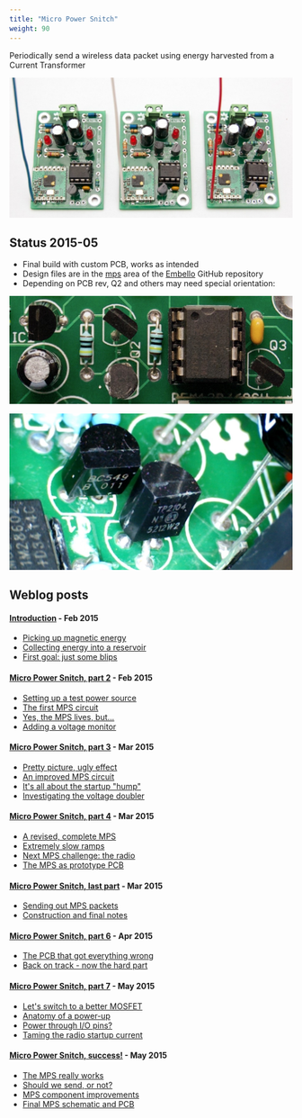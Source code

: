 ```yaml
---
title: "Micro Power Snitch"
weight: 90
---
```


Periodically send a wireless data packet
using energy harvested from a Current Transformer
<!--more-->

![](DSC_5089.jpg)

## Status 2015-05

* Final build with custom PCB, works as intended
* Design files are in the
  [mps](https://github.com/jeelabs/embello/tree/master/projects/mps) area of the
  [Embello](https://github.com/jeelabs/embello) GitHub repository
* Depending on PCB rev, Q2 and others may need special orientation:

![](DSC_5046.jpg?width=300px)

![](flipped.jpg?width=300px)

## Weblog posts

#### [Introduction](https://jeelabs.org/2015/02/18/micro-power-snitch/) - Feb 2015

* [Picking up magnetic energy](https://jeelabs.org/book/1508a/)
* [Collecting energy into a reservoir](https://jeelabs.org/book/1508a/)
* [First goal: just some blips](https://jeelabs.org/book/1508b/)

#### [Micro Power Snitch, part 2](https://jeelabs.org/2015/02/25/micro-power-snitch-part-2/) - Feb 2015

* [Setting up a test power source](https://jeelabs.org/book/1509a/)
* [The first MPS circuit](https://jeelabs.org/book/1509b/)
* [Yes, the MPS lives, but...](https://jeelabs.org/book/1509c/)
* [Adding a voltage monitor](https://jeelabs.org/book/1509d/)

#### [Micro Power Snitch, part 3](https://jeelabs.org/2015/03/04/micro-power-snitch-part-3/) - Mar 2015

* [Pretty picture, ugly effect](https://jeelabs.org/book/1510a/)
* [An improved MPS circuit](https://jeelabs.org/book/1510b/)
* [It's all about the startup "hump"](https://jeelabs.org/book/1510c/)
* [Investigating the voltage doubler](https://jeelabs.org/book/1510d/)

#### [Micro Power Snitch, part 4](https://jeelabs.org/2015/03/11/micro-power-snitch-part-4/) - Mar 2015

* [A revised, complete MPS](https://jeelabs.org/book/1511a/)
* [Extremely slow ramps](https://jeelabs.org/book/1511b/)
* [Next MPS challenge: the radio](https://jeelabs.org/book/1511c/)
* [The MPS as prototype PCB](https://jeelabs.org/book/1511d/)

#### [Micro Power Snitch, last part](https://jeelabs.org/2015/03/18/micro-power-snitch-last-part/) - Mar 2015

* [Sending out MPS packets](https://jeelabs.org/book/1512a/)
* [Construction and final notes](https://jeelabs.org/book/1512b/)

#### [Micro Power Snitch, part 6](https://jeelabs.org/2015/04/29/micro-power-snitch-part-6/) - Apr 2015

* [The PCB that got everything wrong](https://jeelabs.org/book/1518a/)
* [Back on track - now the hard part](https://jeelabs.org/book/1518b/)

#### [Micro Power Snitch, part 7](https://jeelabs.org/2015/05/06/micro-power-snitch-part-7/) - May 2015

* [Let's switch to a better MOSFET](https://jeelabs.org/book/1519a/)
* [Anatomy of a power-up](https://jeelabs.org/book/1519b/)
* [Power through I/O pins?](https://jeelabs.org/book/1519c/)
* [Taming the radio startup current](https://jeelabs.org/book/1519d/)

#### [Micro Power Snitch, success!](https://jeelabs.org/2015/05/13/micro-power-snitch-success/) - May 2015

* [The MPS really works](https://jeelabs.org/book/1520a/)
* [Should we send, or not?](https://jeelabs.org/book/1520b/)
* [MPS component improvements](https://jeelabs.org/book/1520c/)
* [Final MPS schematic and PCB](https://jeelabs.org/book/1520d/)
